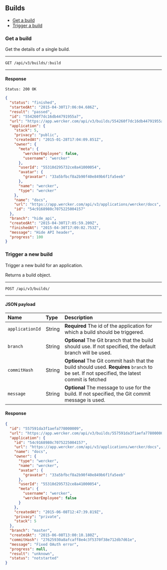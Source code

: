 ## Builds

* [Get a build](#get-a-build)
* [Trigger a build](#trigger-a-build)



### <a name="get-a-build" class="anchor"></a> Get a build

Get the details of a single build.

***
`GET /api/v3/builds/:build`
***

#### Response

```
Status: 200 OK
```

```json
{
  "status": "finished",
  "startedAt": "2015-04-30T17:06:04.686Z",
  "result": "passed",
  "id": "554260f7dc16db44791955a7",
  "url": "https://app.wercker.com/api/v3/builds/554260f7dc16db44791955a7",
  "application": {
    "stack": 5,
    "privacy": "public",
    "createdAt": "2015-01-28T17:04:09.851Z",
    "owner": {
      "meta": {
        "werckerEmployee": false,
        "username": "wercker"
      },
      "userId": "55310d295732ce8a41000054",
      "avatar": {
        "gravatar": "33a5bfbcf8a2b90f40e849b6f1fa5eeb"
      },
      "name": "wercker",
      "type": "wercker"
    },
    "name": "docs",
    "url": "https://app.wercker.com/api/v3/applications/wercker/docs",
    "id": "54c9168980c7075225004157"
  },
  "branch": "hide_api",
  "createdAt": "2015-04-30T17:05:59.209Z",
  "finishedAt": "2015-04-30T17:09:02.753Z",
  "message": "Hide API header",
  "progress": 100
}
```


### <a name="trigger-a-build" class="anchor"></a> Trigger a new build

Trigger a new build for an application.

Returns a build object.

***
`POST /api/v3/builds/`
***

#### JSON payload

| Name | Type | Description |
|:-----|:-----|:------------|
| `applicationId` | String | **Required** The id of the application for which a build should be triggered. |
| `branch` | String | **Optional** The Git branch that the build should use. If not specified, the default branch will be used. |
| `commitHash` | String | **Optional** The Git commit hash that the build should used. **Requires** `branch` to be set. If not specified, the latest commit is fetched |
| `message` | String | **Optional** The message to use for the build. If not specified, the Git commit message is used. |

#### Response

```json
{
  "id": "557591da3f1aefa778000009",
  "url": "https://app.wercker.com/api/v3/builds/557591da3f1aefa778000009",
  "application": {
    "id": "54c9168980c7075225004157",
    "url": "https://app.wercker.com/api/v3/applications/wercker/docs",
    "name": "docs",
    "owner": {
      "type": "wercker",
      "name": "wercker",
      "avatar": {
        "gravatar": "33a5bfbcf8a2b90f40e849b6f1fa5eeb"
      },
      "userId": "55310d295732ce8a41000054",
      "meta": {
        "username": "wercker",
        "werckerEmployee": false
      }
    },
    "createdAt": "2015-06-08T12:47:39.819Z",
    "privacy": "private",
    "stack": 5
  },
  "branch": "master",
  "createdAt": "2015-06-08T13:00:10.180Z",
  "commitHash": "27625930a8afcaff8e4c3f5370f38e712db7d61e",
  "message": "Fixed OAuth error",
  "progress": null,
  "result": "unknown",
  "status": "notstarted"
}
```
